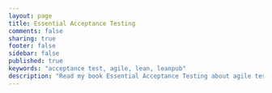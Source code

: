 ```yaml
---
layout: page
title: Essential Acceptance Testing
comments: false
sharing: true
footer: false
sidebar: false
published: true
keywords: "acceptance test, agile, lean, leanpub"
description: "Read my book Essential Acceptance Testing about agile testing"
---
```

<div>
    <script type="text/javascript">
    function trackOutboundLink(link, category, action) {

        try {
            _gaq.push(['_trackEvent', category , action]);
        } catch(err){}

        setTimeout(function() {
            document.location.href = link.href;
        }, 100);
    }
    </script>
</div>

<a href="https://leanpub.com/essential_acceptance_testing" onClick="trackOutboundLink(this, 'Outbound Links', 'leanpub.com'); return false;">{% img right http://titlepages.leanpub.com/essential_acceptance_testing/bookpage 'Essential Acceptance Testing is available on Leanpub'%}</a>

Essential Acceptance Testing questions the conventional acceptance testing techniques used by many teams today. It’s a Lean publishing effort. I regularly publish new chapters and listen to my readers. It's only short, something like 15,000-20,000 words.

> Have traditional agile testing techniques become testing dogma? Have we adopted a cargo cult of testing? Do these techniques really help build great products? Do they help us get from concept to cash or are they holding us back?

<form action="https://leanpub.com/purchases" method="post">
<input type="hidden" name="book_slug" value="essential_acceptance_testing" />
<input type="submit" name="commit" value="Buy Now for $18.99" class="btn btn-large btn-success" />
</form>

## Lean Publishing

In keeping with lean publishing principles, it's currently an in-progress subset of the complete book. I hope that readers will debate, ask questions and help steer the direction. If there's no interest, that's great too. Failing fast is always a better than failing slowly.

The beta reading period is now closed but you can still bag a copy over at <a href="https://leanpub.com/essential_acceptance_testing" onClick="trackOutboundLink(this, 'Outbound Links', 'leanpub.com'); return false;">Leanpub</a> or <a href="http://samples.leanpub.com/essential_acceptance_testing-sample.pdf" onClick="trackOutboundLink(this, 'Outbound Links', 'leanpub.com'); return false;">download the free sample chapters</a>.
